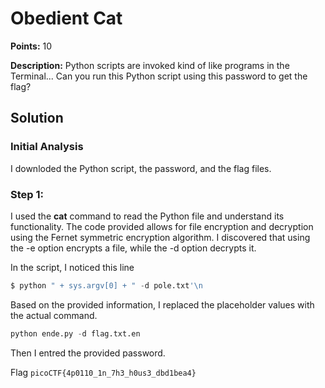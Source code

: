 # Obedient Cat


**Points:** 10

**Description:** Python scripts are invoked kind of like programs in the Terminal... Can you run this Python script using this password to get the flag?

## Solution 


### Initial Analysis

I downloded the Python script, the password, and the flag files.


### Step 1: 
I used the **cat** command to read the Python file and understand its functionality. The code provided allows for file encryption and decryption using the Fernet symmetric encryption algorithm. 
I discovered that using the -e option encrypts a file, while the -d option decrypts it. 

In the script, I noticed this line

```python
$ python " + sys.argv[0] + " -d pole.txt'\n
```
Based on the provided information, I replaced the placeholder values with the actual command.

```python
python ende.py -d flag.txt.en
```

Then I entred the provided password. 


Flag 
`picoCTF{4p0110_1n_7h3_h0us3_dbd1bea4}`
